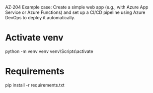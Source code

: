 AZ-204 Example case:
Create a simple web app (e.g., with Azure App Service or Azure Functions) and set up a CI/CD pipeline using Azure DevOps to deploy it automatically.

# Activate venv
python -m venv venv
venv\Scripts\activate


# Requirements
pip install -r requirements.txt
